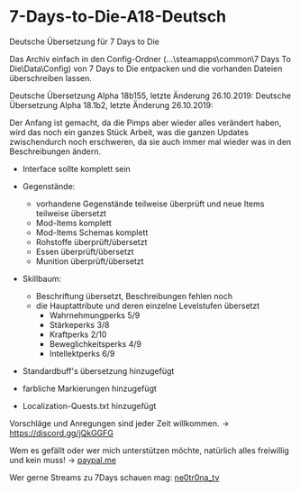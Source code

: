 # 7-Days-to-Die-A18-Deutsch
Deutsche Übersetzung für 7 Days to Die

Das Archiv einfach in den Config-Ordner (...\steamapps\common\7 Days To Die\Data\Config) von 7 Days to Die entpacken und die vorhanden Dateien überschreiben lassen.

Deutsche Übersetzung Alpha 18b155, letzte Änderung 26.10.2019:
Deutsche Übersetzung Alpha 18.1b2, letzte Änderung 26.10.2019:

Der Anfang ist gemacht, da die Pimps aber wieder alles verändert haben, wird das noch ein ganzes Stück Arbeit, was die ganzen Updates zwischendurch noch erschweren, da sie auch immer mal wieder was in den Beschreibungen ändern.

- Interface sollte komplett sein

- Gegenstände:
    - vorhandene Gegenstände teilweise überprüft und neue Items teilweise übersetzt
    - Mod-Items komplett
    - Mod-Items Schemas komplett
    - Rohstoffe überprüft/übersetzt
    - Essen überprüft/übersetzt
    - Munition überprüft/übersetzt
  
- Skillbaum:
    - Beschriftung übersetzt, Beschreibungen fehlen noch
    - die Hauptattribute und deren einzelne Levelstufen übersetzt
        - Wahrnehmungperks    5/9
        - Stärkeperks         3/8
        - Kraftperks          2/10
        - Beweglichkeitsperks 4/9
        - Intellektperks      6/9

- Standardbuff's übersetzung hinzugefügt

- farbliche Markierungen hinzugefügt

- Localization-Quests.txt hinzugefügt

Vorschläge und Anregungen sind jeder Zeit willkommen. -> https://discord.gg/jQkGGFG

Wem es gefällt oder wer mich unterstützen möchte, natürlich alles freiwillig und kein muss! -> [paypal.me](https://www.paypal.me/Enrico1982)

Wer gerne Streams zu 7Days schauen mag: [ne0tr0na_tv](https://www.twitch.tv/ne0tr0na_tv)
